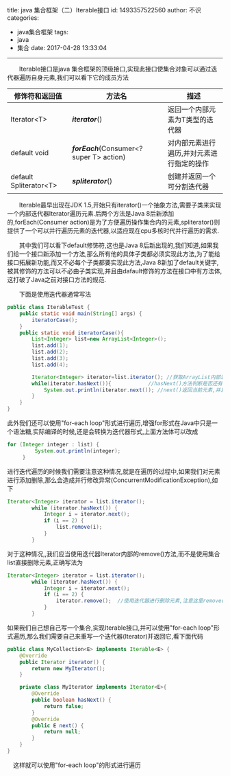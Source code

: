 title: java 集合框架（二）Iterable接口
id: 1493357522560
author: 不识
categories:
  - java集合框架
tags:
  - java
  - 集合
date: 2017-04-28 13:33:04
---
　　Iterable接口是java 集合框架的顶级接口,实现此接口使集合对象可以通过迭代器遍历自身元素,我们可以看下它的成员方法

|修饰符和返回值|方法名|描述|
|--------------|------|----|
|Iterator&lt;T&gt;|***iterator***()|返回一个内部元素为T类型的迭代器|
|default void|***forEach***(Consumer<? super T> action)|对内部元素进行遍历,并对元素进行指定的操作|
|default Spliterator&lt;T&gt;|***spliterator***()|创建并返回一个可分割迭代器|
<!-- more -->

　　Iterable最早出现在JDK 1.5,开始只有iterator()一个抽象方法,需要子类来实现一个内部迭代器Iterator遍历元素.后两个方法是Java 8后新添加的,forEach(Consumer action)是为了方便遍历操作集合内的元素,spliterator()则提供了一个可以并行遍历元素的迭代器,以适应现在cpu多核时代并行遍历的需求.

　　其中我们可以看下default修饰符,这也是Java 8后新出现的,我们知道,如果我们给一个接口新添加一个方法,那么所有他的具体子类都必须实现此方法,为了能给接口拓展新功能,而又不必每个子类都要实现此方法,Java 8新加了default关键字,被其修饰的方法可以不必由子类实现,并且由dafault修饰的方法在接口中有方法体,这打破了Java之前对接口方法的规范.

　　下面是使用迭代器通常写法
``` java
public class IterableTest {
    public static void main(String[] args) {
        iteratorCase();
    }
    public static void iteratorCase(){
        List<Integer> list=new ArrayList<Integer>();
        list.add(1);
        list.add(2);
        list.add(3);
        list.add(4);

        Iterator<Integer> iterator=list.iterator(); //获取ArrayList内部迭代器
        while(iterator.hasNext()){            //hasNext()方法判断是否还有元素
            System.out.println(iterator.next()); //next()返回当前元素,并且将指针移向下个元素
        }
    }
}
```
此外我们还可以使用"for-each loop"形式进行遍历,增强for形式在Java中只是一个语法糖,实际编译的时候,还是会转换为迭代器形式,上面方法体可以改成
```java
for (Integer integer : list) {
         System.out.println(integer);
     }
```
进行迭代遍历的时候我们需要注意这种情况,就是在遍历的过程中,如果我们对元素进行添加删除,那么会造成并行修改异常(ConcurrentModificationException),如下
```java
Iterator<Integer> iterator = list.iterator();
        while (iterator.hasNext()) {
            Integer i = iterator.next();
            if (i == 2) {
                list.remove(i);
            }
        }
```
对于这种情况,,我们应当使用迭代器Iterator内部的remove()方法,而不是使用集合list直接删除元素,正确写法为
```java
Iterator<Integer> iterator = list.iterator();
        while (iterator.hasNext()) {
            Integer i = iterator.next();
            if (i == 2) {
                iterator.remove();  //使用迭代器进行删除元素,注意这里remove()没有参数,它是直接删除当前迭代的元素
            }
        }
```
如果我们自己想自己写一个集合,实现Iterable接口,并可以使用"for-each loop"形式遍历,那么我们需要自己来重写一个迭代器(Iterator)并返回它,看下面代码
```java
public class MyCollection<E> implements Iterable<E> {
    @Override
    public Iterator iterator() {
        return new MyIterator();
    }

    private class MyIterator implements Iterator<E>{
        @Override
        public boolean hasNext() {
            return false;
        }
        @Override
        public E next() {
            return null;
        }
    }
}
```
　这样就可以使用"for-each loop"的形式进行遍历